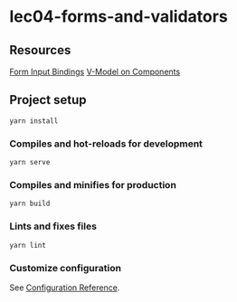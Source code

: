 # lec04-forms-and-validators

## Resources
[Form Input Bindings](https://vuejs.org/v2/guide/forms.html#Checkbox-1)
[V-Model on Components](https://vuejs.org/v2/guide/components.html#Using-v-model-on-Components)

## Project setup
```
yarn install
```

### Compiles and hot-reloads for development
```
yarn serve
```

### Compiles and minifies for production
```
yarn build
```

### Lints and fixes files
```
yarn lint
```

### Customize configuration
See [Configuration Reference](https://cli.vuejs.org/config/).
